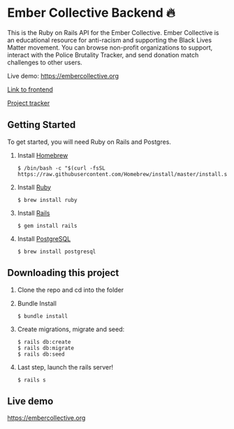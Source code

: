 Ember Collective Backend 🔥
========================

This is the Ruby on Rails API for the Ember Collective. Ember Collective is an educational resource for anti-racism and supporting the Black Lives Matter movement. You can browse non-profit organizations to support, interact with the Police Brutality Tracker, and send donation match challenges to other users.

Live demo: https://embercollective.org

[Link to frontend](https://github.com/isabelxklee/ember-collective)

[Project tracker](https://github.com/isabelxklee/ember-collective/projects/1)

## Getting Started
To get started, you will need Ruby on Rails and Postgres.

1. Install [Homebrew](https://brew.sh/)

    ```
    $ /bin/bash -c "$(curl -fsSL https://raw.githubusercontent.com/Homebrew/install/master/install.sh)"
2. Install [Ruby](https://www.ruby-lang.org/en/)
    
    ```
    $ brew install ruby
3. Install [Rails](https://rubyonrails.org/)

    ```
    $ gem install rails
4. Install [PostgreSQL](https://www.postgresql.org/)

    ```
    $ brew install postgresql
## Downloading this project

1. Clone the repo and cd into the folder
2. Bundle Install

    ```
    $ bundle install
3. Create migrations, migrate and seed:

    ```
    $ rails db:create
    $ rails db:migrate
    $ rails db:seed    
4. Last step, launch the rails server!

    ```
    $ rails s
## Live demo
https://embercollective.org
